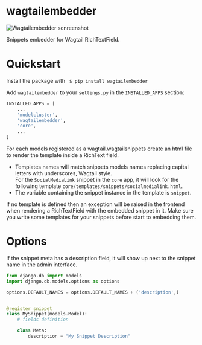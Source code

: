 wagtailembedder
==================

![Wagtailembedder scnreenshot](http://i.imgur.com/qDPKz7r.png)

Snippets embedder for Wagtail RichTextField.

# Quickstart

Install the package with ``` $ pip install wagtailembedder```

Add `wagtailembedder` to your `settings.py` in the `INSTALLED_APPS` section:

```python
INSTALLED_APPS = [
    ...
    'modelcluster',
    'wagtailembedder',
    'core',
    ...
]
```

For each models registered as a wagtail.wagtailsnippets create an html file to render the template inside a RichText field.

 * Templates names will match snippets models names replacing capital letters with underscores, Wagtail style.  
   For the ```SocialMediaLink``` snippet in the ```core``` app, it will look for the following template ```core/templates/snippets/socialmedialink.html```.
 * The variable containing the snippet instance in the template is ```snippet```.

If no template is defined then an exception will be raised in the frontend when rendering a RichTextField with the embedded snippet in it. Make sure you write some templates for your snippets before start to embedding them.

# Options

If the snippet meta has a description field, it will show up next to the snippet name in the admin interface.

```python
from django.db import models
import django.db.models.options as options

options.DEFAULT_NAMES = options.DEFAULT_NAMES + ('description',)


@register_snippet
class MySnippet(models.Model):
    # fields definition

    class Meta:
        description = "My Snippet Description"
```
